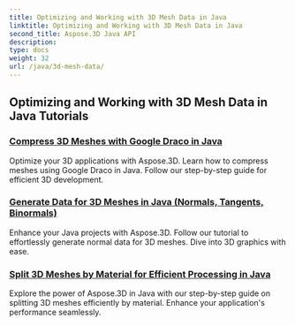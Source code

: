 ```yaml
---
title: Optimizing and Working with 3D Mesh Data in Java
linktitle: Optimizing and Working with 3D Mesh Data in Java
second_title: Aspose.3D Java API
description: 
type: docs
weight: 32
url: /java/3d-mesh-data/
---
```


## Optimizing and Working with 3D Mesh Data in Java Tutorials
### [Compress 3D Meshes with Google Draco in Java](./compress-meshes-google-draco/)
Optimize your 3D applications with Aspose.3D. Learn how to compress meshes using Google Draco in Java. Follow our step-by-step guide for efficient 3D development.
### [Generate Data for 3D Meshes in Java (Normals, Tangents, Binormals)](./generate-mesh-data/)
Enhance your Java projects with Aspose.3D. Follow our tutorial to effortlessly generate normal data for 3D meshes. Dive into 3D graphics with ease.
### [Split 3D Meshes by Material for Efficient Processing in Java](./split-meshes-by-material/)
Explore the power of Aspose.3D in Java with our step-by-step guide on splitting 3D meshes efficiently by material. Enhance your application's performance seamlessly.